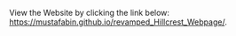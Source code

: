 
View the Website by clicking the link below:
 https://mustafabin.github.io/revamped_Hillcrest_Webpage/.
